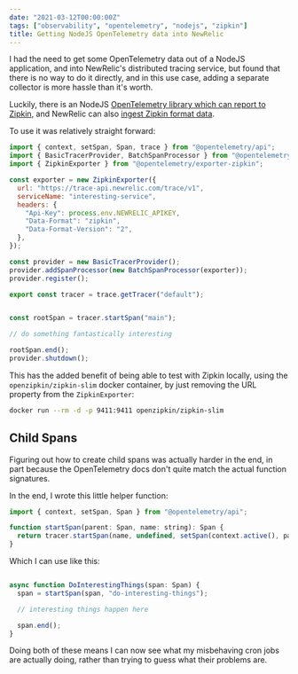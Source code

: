 ```yaml
---
date: "2021-03-12T00:00:00Z"
tags: ["observability", "opentelemetry", "nodejs", "zipkin"]
title: Getting NodeJS OpenTelemetry data into NewRelic
---
```


I had the need to get some OpenTelemetry data out of a NodeJS application, and into NewRelic's distributed tracing service, but found that there is no way to do it directly, and in this use case, adding a separate collector is more hassle than it's worth.

Luckily, there is an NodeJS [OpenTelemetry library which can report to Zipkin](https://www.npmjs.com/package/@opentelemetry/exporter-zipkin), and NewRelic can also [ingest Zipkin format data](https://docs.newrelic.com/docs/understand-dependencies/distributed-tracing/trace-api/report-zipkin-format-traces-trace-api/).

To use it was relatively straight forward:

```js
import { context, setSpan, Span, trace } from "@opentelemetry/api";
import { BasicTracerProvider, BatchSpanProcessor } from "@opentelemetry/tracing";
import { ZipkinExporter } from "@opentelemetry/exporter-zipkin";

const exporter = new ZipkinExporter({
  url: "https://trace-api.newrelic.com/trace/v1",
  serviceName: "interesting-service",
  headers: {
    "Api-Key": process.env.NEWRELIC_APIKEY,
    "Data-Format": "zipkin",
    "Data-Format-Version": "2",
  },
});

const provider = new BasicTracerProvider();
provider.addSpanProcessor(new BatchSpanProcessor(exporter));
provider.register();

export const tracer = trace.getTracer("default");


const rootSpan = tracer.startSpan("main");

// do something fantastically interesting

rootSpan.end();
provider.shutdown();
```

This has the added benefit of being able to test with Zipkin locally, using the `openzipkin/zipkin-slim` docker container, by just removing the URL property from the `ZipkinExporter`:

```bash
docker run --rm -d -p 9411:9411 openzipkin/zipkin-slim
```

## Child Spans

Figuring out how to create child spans was actually harder in the end, in part because the OpenTelemetry docs don't quite match the actual function signatures.

In the end, I wrote this little helper function:

```js
import { context, setSpan, Span } from "@opentelemetry/api";

function startSpan(parent: Span, name: string): Span {
  return tracer.startSpan(name, undefined, setSpan(context.active(), parent));
}
```

Which I can use like this:

```js

async function DoInterestingThings(span: Span) {
  span = startSpan(span, "do-interesting-things");

  // interesting things happen here

  span.end();
}
```

Doing both of these means I can now see what my misbehaving cron jobs are actually doing, rather than trying to guess what their problems are.

